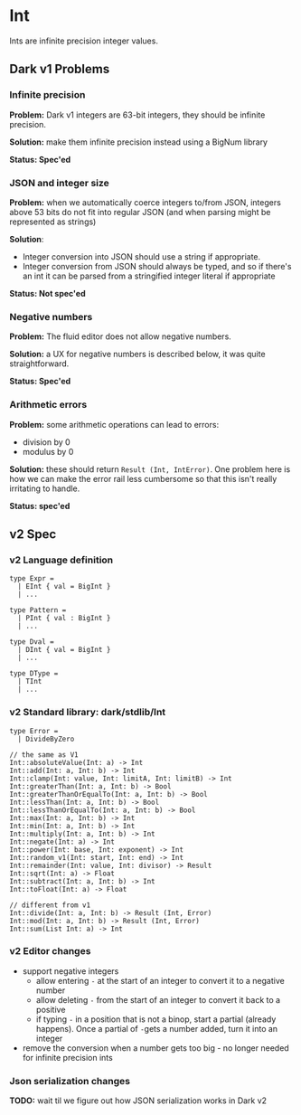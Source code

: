 # Int

Ints are infinite precision integer values.

## Dark v1 Problems

### Infinite precision

**Problem:** Dark v1 integers are 63-bit integers, they should be infinite precision.

**Solution:** make them infinite precision instead using a BigNum library

**Status: Spec'ed**

### JSON and integer size

**Problem:** when we automatically coerce integers to/from JSON, integers above 53 bits do not fit into regular JSON \(and when parsing might be represented as strings\)

**Solution**:

* Integer conversion into JSON should use a string if appropriate.
* Integer conversion from JSON should always be typed, and so if there's an int it can be parsed from a stringified integer literal if appropriate

**Status: Not spec'ed**

### Negative numbers

**Problem:** The fluid editor does not allow negative numbers.

**Solution:** a UX for negative numbers is described below, it was quite straightforward.

**Status: Spec'ed**

### Arithmetic errors

**Problem:** some arithmetic operations can lead to errors:

* division by 0
* modulus by 0

**Solution:** these should return `Result (Int, IntError)`. One problem here is how we can make the  error rail less cumbersome so that this isn't really irritating to handle.

**Status: spec'ed**

## v2 Spec

### v2 Language definition

```text
type Expr = 
  | EInt { val = BigInt }
  | ...

type Pattern =
  | PInt { val : BigInt }
  | ...
  
type Dval = 
  | DInt { val = BigInt }
  | ...

type DType = 
  | TInt
  | ...
```

### v2 Standard library: dark/stdlib/Int

```text
type Error =
  | DivideByZero

// the same as V1
Int::absoluteValue(Int: a) -> Int
Int::add(Int: a, Int: b) -> Int
Int::clamp(Int: value, Int: limitA, Int: limitB) -> Int
Int::greaterThan(Int: a, Int: b) -> Bool
Int::greaterThanOrEqualTo(Int: a, Int: b) -> Bool
Int::lessThan(Int: a, Int: b) -> Bool
Int::lessThanOrEqualTo(Int: a, Int: b) -> Bool
Int::max(Int: a, Int: b) -> Int
Int::min(Int: a, Int: b) -> Int
Int::multiply(Int: a, Int: b) -> Int
Int::negate(Int: a) -> Int
Int::power(Int: base, Int: exponent) -> Int
Int::random_v1(Int: start, Int: end) -> Int
Int::remainder(Int: value, Int: divisor) -> Result
Int::sqrt(Int: a) -> Float
Int::subtract(Int: a, Int: b) -> Int
Int::toFloat(Int: a) -> Float

// different from v1
Int::divide(Int: a, Int: b) -> Result (Int, Error)
Int::mod(Int: a, Int: b) -> Result (Int, Error)
Int::sum(List Int: a) -> Int

```

### v2 Editor changes

* support negative integers
  * allow entering `-` at the start of an integer to convert it to a negative number
  * allow deleting `-` from the start of an integer to convert it back to a positive
  * if typing `-` in a position that is not a binop, start a partial \(already happens\). Once a partial of `-`gets a number added, turn it into an integer
* remove the conversion when a number gets too big - no longer needed for infinite precision ints

### Json serialization changes

**TODO:** wait til we figure out how JSON serialization works in Dark v2

